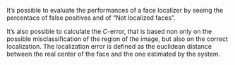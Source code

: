 It’s possible to evaluate the performances of a face localizer by seeing the percentace of false positives and of “Not localized faces”.

It’s also possible to calculate the $C$-error, that is based non only on the possible misclassification of the region of the image, but also on the correct localization. The localization error is defined as the euclidean distance between the real center of the face and the one estimated by the system.